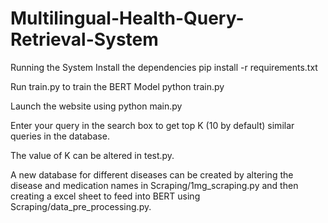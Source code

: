 # Multilingual-Health-Query-Retrieval-System
Running the System
Install the dependencies
pip install -r requirements.txt

Run train.py to train the BERT Model
python train.py

Launch the website using
python main.py

Enter your query in the search box to get top K (10 by default) similar queries in the database.

The value of K can be altered in test.py.

A new database for different diseases can be created by altering the disease and medication names in Scraping/1mg_scraping.py and then creating a excel sheet to feed into BERT using Scraping/data_pre_processing.py.
